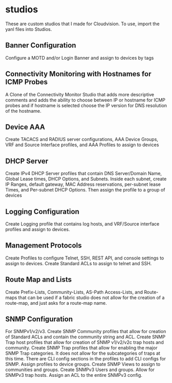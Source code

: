 # studios
These are custom studios that I made for Cloudvision.  To use, import the yanl files into Studios.

## Banner Configuration
Configure a MOTD and/or Login Banner and assign to devices by tags

## Connectivity Monitoring with Hostnames for ICMP Probes
A Clone of the Connectivity Monitor Studio that adds more descriptive comments and adds the ability to choose between IP or hostname for ICMP probes and if hostname is selected choose the IP version for DNS resolution of the hostname.

## Device AAA
Create TACACS and RADIUS server configurations, AAA Device Groups, VRF and Source Interface profiles, and AAA Profiles to assign to devices

## DHCP Server
Create IPv4 DHCP Server profiles that contain DNS Server/Domain Name, Global Lease times, DHCP Options, and Subnets.  Inside each subnet, create IP Ranges, default gateway, MAC Address reservations, per-subnet lease Times, and Per-subnet DHCP Options.  Then assign the profile to a group of devices

## Logging Configuration
Create Logging profile that contains log hosts, and VRF/Source interface profiles and assign to devices.

## Management Protocols
Create Profiles to configure Telnet, SSH, REST API, and console settings to assign to devices.  Create Standard ACLs to assign to telnet and SSH.

## Route Map and Lists
Create Prefix-Lists, Community-Lists, AS-Path Access-Lists, and Route-maps that can be used if a fabric studio does not allow for the creation of a route-map, and just asks for a route-map name.

## SNMP Configuration
For SNMPv1/v2/v3.  Create SNMP Community profiles that allow for creation of Standard ACLs and contain the community string and ACL.  Create SNMP Trap host profiles that allow for creation of SNMP v1/v2/v2c trap hosts and community.  Create SNMP Trap profiles that allow for enabling the major SNMP Trap categories.  It does not allow for the subcategories of traps at this time.  There are CLI config sections in the profiles to add CLI configs for SNMP.  Assign profiles to device groups.  Create SNMP Views to assign to communities and groups.  Create SNMPv3 Users and groups.  Allow for SNMPv3 trap hosts. Assign an ACL to the entire SNMPv3 config.

